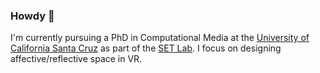 ### Howdy 👋

I'm currently pursuing a PhD in Computational Media at the [University of California Santa Cruz](https://engineering.ucsc.edu/departments/computational-media/) as part of the [SET Lab](https://setlab.soe.ucsc.edu/publications/).  I focus on designing affective/reflective space in VR.
